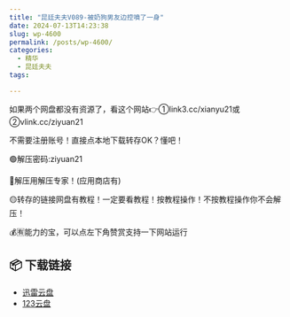 ```yaml
---
title: "昆廷夫夫V089-被奶狗男友边控噴了一身"
date: 2024-07-13T14:23:38
slug: wp-4600
permalink: /posts/wp-4600/
categories:
  - 精华
  - 昆廷夫夫
tags:

---
```


如果两个网盘都没有资源了，看这个网站👉①link3.cc/xianyu21或②vlink.cc/ziyuan21

不需要注册账号！直接点本地下载转存OK？懂吧！

🟢解压密码:ziyuan21

🔵解压用解压专家！(应用商店有)

🟡转存的链接网盘有教程！一定要看教程！按教程操作！不按教程操作你不会解压！

💰🈶能力的宝，可以点左下角赞赏支持一下网站运行

## 📦 下载链接
- [迅雷云盘](https://blziyuan21.com/pay-download/4600?key=686e090e1b&down_id=0)
- [123云盘](https://blziyuan21.com/pay-download/4600?key=686e090e1b&down_id=1)


